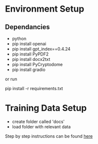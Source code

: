 # Environment Setup
## Dependancies
- python
- pip install openai
- pip install gpt_index==0.4.24
- pip install PyPDF2
- pip install docx2txt
- pip install PyCryptodome
- pip install gradio

or run 

pip install -r requirements.txt
# Training Data Setup
- create folder called 'docs'
- load folder with relevant data


Step by step instructions can be found [here](https://beebom.com/how-train-ai-chatbot-custom-knowledge-base-chatgpt-api/)